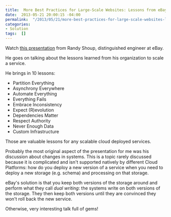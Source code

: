 ```yaml
---
title:  More Best Practices for Large-Scale Websites: Lessons from eBay
date:  2013-05-21 20:00:15 -04:00
permalink:  "/2013/05/21/more-best-practices-for-large-scale-websites-lessons-from-ebay/"
categories:
- Solution
tags:  []
---
```

Watch <a href="http://www.infoq.com/presentations/Best-Practices-eBay">this presentation</a> from Randy Shoup, distinguished engineer at eBay.

He goes on talking about the lessons learned from his organization to scale a service.

He brings in 10 lessons:
<ul>
	<li>Partition Everything</li>
	<li>Asynchrony Everywhere</li>
	<li>Automate Everything</li>
	<li>Everything Fails</li>
	<li>Embrace Inconsistency</li>
	<li>Expect (R)evolution</li>
	<li>Dependencies Matter</li>
	<li>Respect Authority</li>
	<li>Never Enough Data</li>
	<li>Custom Infrastructure</li>
</ul>
Those are valuable lessons for any scalable cloud deployed services.

Probably the most original aspect of the presentation for me was his discussion about changes in systems. This is a topic rarely discussed because it is complicated and isn't supported natively by different Cloud Platforms: how do you deploy a new version of a service when you need to deploy a new storage (e.g. schema) and processing on that storage.

eBay's solution is that you keep both versions of the storage around and perform what they call <em>dual writing</em>: the systems write on both versions of the storage. They then keep both versions until they are convinced they won't roll back the new service.

Otherwise, very interesting talk full of gems!